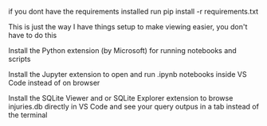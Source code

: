 if you dont have the requirements installed run
pip install -r requirements.txt

This is just the way I have things setup to make viewing easier, you don't have to do this

Install the Python extension (by Microsoft) for running notebooks and scripts

Install the Jupyter extension to open and run .ipynb notebooks inside VS Code instead of on browser

Install the SQLite Viewer and or SQLite Explorer extension to browse injuries.db directly in VS Code and see your query outpus in a tab instead of the terminal